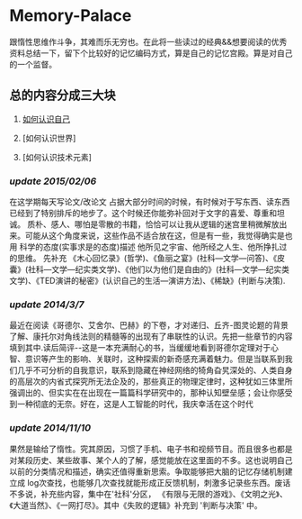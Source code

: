 Memory-Palace
=============

跟惰性思维作斗争，其难而乐无穷也。在此将一些读过的经典&&想要阅读的优秀资料总结一下，留下个比较好的记忆编码方式，算是自己的记忆宫殿。算是对自己的一个监督。

## 总的内容分成三大块

1. [如何认识自己](https://github.com/LiEmail/Memory-Palace/blob/master/%E5%A6%82%E4%BD%95%E8%AE%A4%E8%AF%86%E8%87%AA%E5%B7%B1.md) 

2. [如何认识世界]

3. [如何认识技术元素]

### *update 2015/02/06*
在这学期每天写论文/改论文 占据大部分时间的时候，有时候对于写东西、读东西已经到了特别排斥的地步了。这个时候还你能弥补回对于文字的喜爱、尊重和坦诚。 质朴、感人、哪怕是零散的书籍，恰恰可以让我从逻辑的迷宫里稍微解放出来。可能从这个角度来说，这些作品不适合放在这，但是有一些，我觉得确实是也用 科学的态度(实事求是的态度)描述 他所见之宇宙、他所经之人生、他所挣扎过的思维。 先补充 《木心回忆录》(哲学)、《鱼丽之宴》(社科—文学—问答)、《皮囊》(社科—文学—纪实类文学)、《他们以为他们是自由的》(社科—文学—纪实类文学)、《TED演讲的秘密》(认识自己的生活—演讲方法)、《稀缺》(判断与决策).
### *update 2014/3/7*
最近在阅读《哥德尔、艾舍尔、巴赫》的下卷，才对递归、丘齐-图灵论题的背景了解、康托尔对角线法则的精髓等的出现有了串联性的认识。先把一些章节的内容填到其中.读后简评--这是一本充满耐心的书，当缓缓地看到哥德尔定理对于心智、意识等产生的影响、关联时，这种探索的新奇感充满着魅力。但是当联系到我们几乎不可分析的自我意识，联系到隐藏在神经网络的犄角旮旯深处的、人类自身的高层次的内省式探究所无法企及的，那些真正的物理定律时，这种犹如三体里所强调出的、但实实在在出现在一篇篇科学研究中的，那种认知壁垒感；会让你感受到一种彻底的无奈。好在，这是人工智能的时代，我庆幸活在这个时代
### *update 2014/11/10*
果然是输给了惰性。究其原因，习惯了手机、电子书和视频节目。而且很多也都是对某段历史、某些故事、某个人的了解，感觉能放在这里面的不多。这也说明自己以前的分类情况和描述，确实还值得重新思索。争取能够把大脑的记忆存储机制建立成 log次查找，也能够几次查找就能形成正反馈机制，刺激多记录些东西。废话不多说，补充些内容，集中在'社科'分区， 《有限与无限的游戏》、《文明之光》、《大道当然》、《一网打尽》。其中《失败的逻辑》补充到 '判断与决策' 中。
